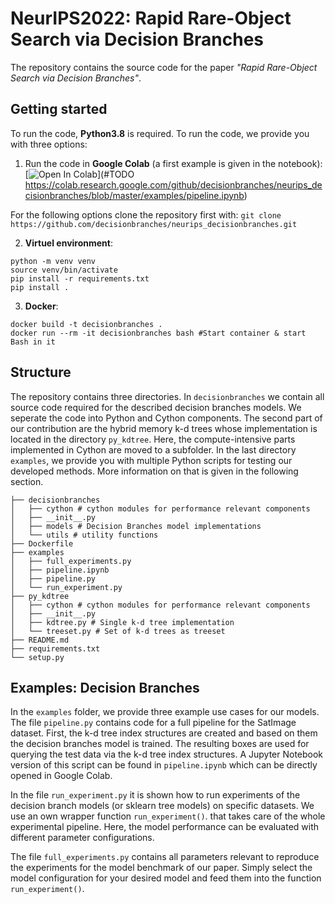 # NeurIPS2022: Rapid Rare-Object Search via Decision Branches
The repository contains the source code for the paper *"Rapid Rare-Object Search via Decision Branches"*.

## Getting started
To run the code, **Python3.8** is required. To run the code, we provide you with three options:

1) Run the code in **Google Colab** (a first example is given in the notebook):
[![Open In Colab](https://colab.research.google.com/assets/colab-badge.svg)](#TODO https://colab.research.google.com/github/decisionbranches/neurips_decisionbranches/blob/master/examples/pipeline.ipynb)

For the following options clone the repository first with:
`git clone https://github.com/decisionbranches/neurips_decisionbranches.git`

2) **Virtuel environment**:
```
python -m venv venv
source venv/bin/activate
pip install -r requirements.txt
pip install .
```

3) **Docker**:
```
docker build -t decisionbranches .
docker run --rm -it decisionbranches bash #Start container & start Bash in it
```

## Structure
The repository contains three directories. In `decisionbranches` we contain all source code required for the described decision branches models. We seperate the code into Python and Cython components. The second part of our contribution are the hybrid memory k-d trees whose implementation is located in the directory `py_kdtree`. Here, the compute-intensive parts implemented in Cython are moved to a subfolder. In the last directory `examples`, we provide you with multiple Python scripts for testing our developed methods. More information on that is given in the following section.
```
├── decisionbranches 
│   ├── cython # cython modules for performance relevant components
│   ├── __init__.py
│   ├── models # Decision Branches model implementations
│   └── utils # utility functions
├── Dockerfile
├── examples
│   ├── full_experiments.py
│   ├── pipeline.ipynb
│   ├── pipeline.py
│   └── run_experiment.py
├── py_kdtree
│   ├── cython # cython modules for performance relevant components
│   ├── __init__.py
│   ├── kdtree.py # Single k-d tree implementation
│   └── treeset.py # Set of k-d trees as treeset
├── README.md
├── requirements.txt
└── setup.py
``` 

## Examples: Decision Branches
In the `examples` folder, we provide three example use cases for our models. The file `pipeline.py` contains code for a full pipeline for the SatImage dataset. First, the k-d tree index structures are created and based on them the decision branches model is trained. The resulting boxes are used for querying the test data via the k-d tree index structures. A Jupyter Notebook version of this script can be found in `pipeline.ipynb` which can be directly opened in Google Colab.

In the file `run_experiment.py` it is shown how to run experiments of the decision branch models (or sklearn tree models)
on specific datasets. We use an own wrapper function `run_experiment()`. that takes care of the
whole experimental pipeline. Here, the model performance can be evaluated with different parameter configurations.

The file `full_experiments.py` contains all parameters relevant to reproduce the experiments for the model benchmark of our paper. Simply select the model configuration for your desired model and feed them into the function `run_experiment()`.

